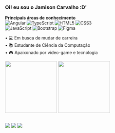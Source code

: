 ### Oi! eu sou o Jamison Carvalho :D'
**Principais áreas de conhecimento**      
![Angular](https://img.shields.io/badge/Angular-DD0031?style=for-the-badge&logo=angular&logoColor=white)
![TypeScript](https://img.shields.io/badge/TypeScript-007ACC?style=for-the-badge&logo=typescript&logoColor=white)
![HTML5](https://img.shields.io/badge/HTML5-E34F26?style=for-the-badge&logo=html5&logoColor=white)
![CSS3](https://img.shields.io/badge/CSS3-1572B6?style=for-the-badge&logo=css3&logoColor=white)</br>
![JavaScript](https://img.shields.io/badge/JavaScript-F7DF1E?style=for-the-badge&logo=javascript&logoColor=black)
![Bootstrap](https://img.shields.io/badge/-boostrap-0D1117?style=for-the-badge&logo=bootstrap&labelColor=0D1117)
![Figma](https://img.shields.io/badge/Figma-696969?style=for-the-badge&logo=figma&logoColor=figma)

• 💻 Em busca de mudar de carreira <br>
• 📚 Estudante de Ciência da Computação <br>
• 🎮 Apaixonado por video-game e tecnologia 
<div>
  <img height="170em" src="https://github-readme-stats.vercel.app/api?username=JamisonCarvalho&show_icons=true&theme=tokyonight">
  <img height="170em" src="https://github-readme-stats.vercel.app/api/top-langs/?username=JamisonCarvalho&show_icons=true&theme=tokyonight">
</div>

##

<div>
  <a href="https://www.instagram.com/jamisoncarvalhodev/" target="_blank"><img src="https://img.shields.io/badge/-Instagram-%23E4405F?style=for-the-badge&logo=instagram&logoColor=white" target="_blank"></a> 
  <a href = "mailto:jamisoncarvalho26@gmail.com"><img src="https://img.shields.io/badge/-Gmail-%23333?style=for-the-badge&logo=gmail&logoColor=white" target="_blank"></a>
  <a href="https://www.linkedin.com/in/jamison-carvalho-5a0a85230/" target="_blank"><img src="https://img.shields.io/badge/-LinkedIn-%230077B5?style=for-the-badge&logo=linkedin&logoColor=white" target="_blank"></a>
</div>
